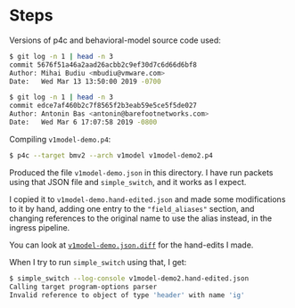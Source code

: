 # Steps

Versions of p4c and behavioral-model source code used:

```bash
$ git log -n 1 | head -n 3
commit 5676f51a46a2aad26acbb2c9ef30d7c6d66d6bf8
Author: Mihai Budiu <mbudiu@vmware.com>
Date:   Wed Mar 13 13:50:00 2019 -0700

$ git log -n 1 | head -n 3
commit edce7af460b2c7f8565f2b3eab59e5ce5f5de027
Author: Antonin Bas <antonin@barefootnetworks.com>
Date:   Wed Mar 6 17:07:58 2019 -0800
```

Compiling `v1model-demo.p4`:

```bash
$ p4c --target bmv2 --arch v1model v1model-demo2.p4
```

Produced the file `v1model-demo.json` in this directory.  I have run
packets using that JSON file and `simple_switch`, and it works as I
expect.

I copied it to `v1model-demo.hand-edited.json` and made some
modifications to it by hand, adding one entry to the `"field_aliases"`
section, and changing references to the original name to use the alias
instead, in the ingress pipeline.

You can look at [`v1model-demo.json.diff`](v1model-demo.json.diff) for
the hand-edits I made.

When I try to run `simple_switch` using that, I get:

```bash
$ simple_switch --log-console v1model-demo2.hand-edited.json 
Calling target program-options parser
Invalid reference to object of type 'header' with name 'ig'
```
